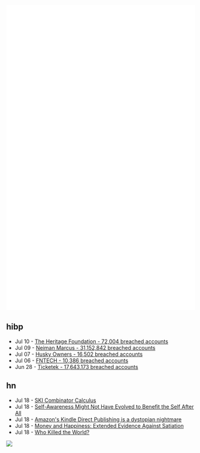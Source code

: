 ![Metrics](https://raw.githubusercontent.com/phixion/phixion/master/metrics.svg)

## hibp

<!--
for https://github.com/phixion/phixion/blob/main/.github/workflows/feeds.yml
-->
<!--START_SECTION:haveibeenpwnd-->
- Jul 10 - [The Heritage Foundation - 72,004 breached accounts](https://haveibeenpwned.com/PwnedWebsites#TheHeritageFoundation)
- Jul 09 - [Neiman Marcus - 31,152,842 breached accounts](https://haveibeenpwned.com/PwnedWebsites#NeimanMarcus)
- Jul 07 - [Husky Owners - 16,502 breached accounts](https://haveibeenpwned.com/PwnedWebsites#HuskyOwners)
- Jul 06 - [FNTECH - 10,386 breached accounts](https://haveibeenpwned.com/PwnedWebsites#RobloxDeveloperConference2024)
- Jun 28 - [Ticketek - 17,643,173 breached accounts](https://haveibeenpwned.com/PwnedWebsites#Ticketek)
<!--END_SECTION:haveibeenpwnd-->

## hn

<!--
for https://github.com/phixion/phixion/blob/main/.github/workflows/feeds.yml
-->
<!--START_SECTION:hn-->
- Jul 18 - [SKI Combinator Calculus](https://en.wikipedia.org/wiki/SKI_combinator_calculus)
- Jul 18 - [Self-Awareness Might Not Have Evolved to Benefit the Self After All](https://www.sciencealert.com/self-awareness-might-not-have-evolved-to-benefit-the-self-after-all)
- Jul 18 - [Amazon's Kindle Direct Publishing is a dystopian nightmare](https://news.ycombinator.com/item?id=40992654)
- Jul 18 - [Money and Happiness: Extended Evidence Against Satiation](https://happiness-science.org/money-happiness-satiation/)
- Jul 18 - [Who Killed the World?](https://pudding.cool/2024/07/scifi/)
<!--END_SECTION:hn-->

<!--
for https://yhype.me
-->
![](https://hit.yhype.me/github/profile?user_id=13013670)
